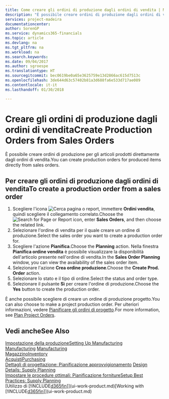 ```yaml
---
title: Come creare gli ordini di produzione dagli ordini di vendita | Microsoft Docs
description: "È possibile creare ordini di produzione dagli ordini di vendita nell'area di applicazione Vendite e marketing."
services: project-madeira
documentationcenter: 
author: SorenGP
ms.service: dynamics365-financials
ms.topic: article
ms.devlang: na
ms.tgt_pltfrm: na
ms.workload: na
ms.search.keywords: 
ms.date: 09/04/2017
ms.author: sgroespe
ms.translationtype: HT
ms.sourcegitcommit: bec0619be0a65e3625759e13d2866ac615d7513c
ms.openlocfilehash: 3de644d63c57402b81a3d688fa6e533d717ae089
ms.contentlocale: it-it
ms.lasthandoff: 01/30/2018

---
```

# <a name="create-production-orders-from-sales-orders"></a><span data-ttu-id="f592e-103">Creare gli ordini di produzione dagli ordini di vendita</span><span class="sxs-lookup"><span data-stu-id="f592e-103">Create Production Orders from Sales Orders</span></span>
<span data-ttu-id="f592e-104">È possibile creare ordini di produzione per gli articoli prodotti direttamente dagli ordini di vendita.</span><span class="sxs-lookup"><span data-stu-id="f592e-104">You can create production orders for produced items directly from sales orders.</span></span>  

## <a name="to-create-a-production-order-from-a-sales-order"></a><span data-ttu-id="f592e-105">Per creare gli ordini di produzione dagli ordini di vendita</span><span class="sxs-lookup"><span data-stu-id="f592e-105">To create a production order from a sales order</span></span>  

1.  <span data-ttu-id="f592e-106">Scegliere l'icona ![Cerca pagina o report](media/ui-search/search_small.png "Cerca pagina o report"), immettere **Ordini vendita**, quindi scegliere il collegamento correlato.</span><span class="sxs-lookup"><span data-stu-id="f592e-106">Choose the ![Search for Page or Report](media/ui-search/search_small.png "Search for Page or Report icon") icon, enter **Sales Orders**, and then choose the related link.</span></span>  
2.  <span data-ttu-id="f592e-107">Selezionare l'ordine di vendita per il quale creare un ordine di produzione.</span><span class="sxs-lookup"><span data-stu-id="f592e-107">Select the sales order you want to create a production order for.</span></span>  
3.  <span data-ttu-id="f592e-108">Scegliere l'azione **Pianifica**.</span><span class="sxs-lookup"><span data-stu-id="f592e-108">Choose the **Planning** action.</span></span> <span data-ttu-id="f592e-109">Nella finestra **Pianifica ordine vendita** è possibile visualizzare la disponibilità dell'articolo presente nell'ordine di vendita.</span><span class="sxs-lookup"><span data-stu-id="f592e-109">In the **Sales Order Planning** window, you can view the availability of the sales order item.</span></span>  
4.  <span data-ttu-id="f592e-110">Selezionare l'azione **Crea ordine produzione**.</span><span class="sxs-lookup"><span data-stu-id="f592e-110">Choose the **Create Prod. Order** action.</span></span>  
5.  <span data-ttu-id="f592e-111">Selezionare lo stato e il tipo di ordine.</span><span class="sxs-lookup"><span data-stu-id="f592e-111">Select the status and order type.</span></span>  
6.  <span data-ttu-id="f592e-112">Selezionare il pulsante **Sì** per creare l'ordine di produzione.</span><span class="sxs-lookup"><span data-stu-id="f592e-112">Choose the **Yes** button to create the production order.</span></span>

<span data-ttu-id="f592e-113">È anche possibile scegliere di creare un ordine di produzione progetto.</span><span class="sxs-lookup"><span data-stu-id="f592e-113">You can also choose to make a project production order.</span></span> <span data-ttu-id="f592e-114">Per ulteriori informazioni, vedere [Pianificare gli ordini di progetto](production-how-to-plan-project-orders.md).</span><span class="sxs-lookup"><span data-stu-id="f592e-114">For more information, see [Plan Project Orders](production-how-to-plan-project-orders.md).</span></span>   

## <a name="see-also"></a><span data-ttu-id="f592e-115">Vedi anche</span><span class="sxs-lookup"><span data-stu-id="f592e-115">See Also</span></span>  
[<span data-ttu-id="f592e-116">Impostazione della produzione</span><span class="sxs-lookup"><span data-stu-id="f592e-116">Setting Up Manufacturing</span></span>](production-configure-production-processes.md)  
<span data-ttu-id="f592e-117">[Manufacturing](production-manage-manufacturing.md)  </span><span class="sxs-lookup"><span data-stu-id="f592e-117">[Manufacturing](production-manage-manufacturing.md)  </span></span>  
[<span data-ttu-id="f592e-118">Magazzino</span><span class="sxs-lookup"><span data-stu-id="f592e-118">Inventory</span></span>](inventory-manage-inventory.md)  
[<span data-ttu-id="f592e-119">Acquisti</span><span class="sxs-lookup"><span data-stu-id="f592e-119">Purchasing</span></span>](purchasing-manage-purchasing.md)  
<span data-ttu-id="f592e-120">[Dettagli di progettazione: Pianificazione approvvigionamento](design-details-supply-planning.md) </span><span class="sxs-lookup"><span data-stu-id="f592e-120">[Design Details: Supply Planning](design-details-supply-planning.md) </span></span>  
[<span data-ttu-id="f592e-121">Impostare le procedure ottimali: Pianificazione forniture</span><span class="sxs-lookup"><span data-stu-id="f592e-121">Setup Best Practices: Supply Planning</span></span>](setup-best-practices-supply-planning.md)  
<span data-ttu-id="f592e-122">[Utilizzo di [!INCLUDE[d365fin](includes/d365fin_md.md)]](ui-work-product.md)</span><span class="sxs-lookup"><span data-stu-id="f592e-122">[Working with [!INCLUDE[d365fin](includes/d365fin_md.md)]](ui-work-product.md)</span></span>

